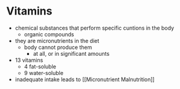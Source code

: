# Vitamins
- chemical substances that perform specific cuntions in the body
	- organic compounds
- they are micronutrients in the diet
	- body cannot produce them
		- at all, or in significant amounts
- 13 vitamins
	- 4 fat-soluble
	- 9 water-soluble
- inadequate intake leads to [[Micronutrient Malnutrition]]